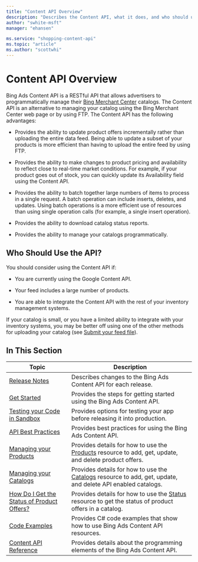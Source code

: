 ```yaml
---
title: "Content API Overview"
description: "Describes the Content API, what it does, and who should use it."
author: "swhite-msft"
manager: "ehansen"

ms.service: "shopping-content-api"
ms.topic: "article"
ms.author: "scottwhi"
---
```

# Content API Overview
Bing Ads Content API is a RESTful API that allows advertisers to programmatically 
manage their [Bing Merchant Center](http://help.bingads.microsoft.com/#apex/3/en/51083/1) catalogs. The Content API is an alternative to managing your catalog using the Bing Merchant Center web page or by using FTP. The Content API has the following advantages:

-   Provides the ability to update product offers incrementally rather than uploading the entire data feed. Being able to update  a subset of your products is more efficient than having to upload the entire feed by using FTP.

-   Provides the ability to make changes to product pricing and availability to reflect close to real-time market conditions. For example, if your product goes out of stock, you can quickly update its Availability field using the Content API.

-   Provides the ability to batch together large numbers of items to process in a single request. A batch operation can include inserts, deletes, and updates. Using batch operations is a more efficient use of resources than using single operation calls (for example, a single insert operation).

-   Provides the ability to download catalog status reports.

-   Provides the ability to manage your catalogs programmatically.


## Who Should Use the API?
You should consider using the Content API if:

-   You are currently using the Google Content API. 

-   Your feed includes a large number of products.

-   You are able to integrate the Content API with the rest of your inventory management systems.

If your catalog is small, or you have a limited ability to integrate with your inventory systems, you may be better off using one of the other methods for uploading your catalog (see [Submit your feed file](http://help.bingads.microsoft.com/#apex/3/en/51086/1)).



## In This Section

|Topic|Description|
|---------|---------------|
|[Release Notes](../shopping-content/release-notes.md)|Describes changes to the Bing Ads Content API for each release.|
|[Get Started](../shopping-content/get-started.md)|Provides the steps for getting started using the Bing Ads Content API.|
|[Testing your Code in Sandbox](../shopping-content/test-code-sandbox.md)|Provides options for testing your app before releasing it into production.|
|[API Best Practices](../shopping-content/api-best-practices.md)|Provides best practices for using the Bing Ads Content API.|
|[Managing your Products](../shopping-content/manage-products.md)|Provides details for how to use the [Products](../shopping-content/products-resource.md) resource to add, get, update, and delete product offers.|
|[Managing your Catalogs](../shopping-content/manage-catalogs.md)|Provides details for how to use the [Catalogs](../shopping-content/catalogs-resource.md) resource to add, get, update, and delete API enabled catalogs.|
|[How Do I Get the Status of Product Offers?](../shopping-content/how-get-status-product-offers.md)|Provides details for how to use the [Status](../shopping-content/catalogs-resource.md) resource to get the status of product offers in a catalog.|
|[Code Examples](../shopping-content/code-examples.md)|Provides C# code examples that show how to use Bing Ads Content API resources.|
|[Content API Reference](../shopping-content/reference.md)|Provides details about the programming elements of the Bing Ads Content API.|
